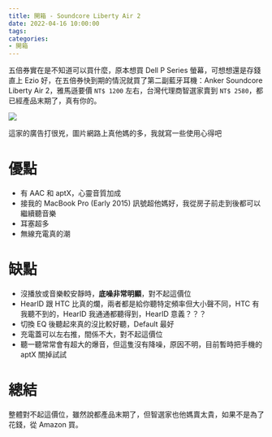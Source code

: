 ```yaml
---
title: 開箱 - Soundcore Liberty Air 2
date: 2022-04-16 10:00:00
tags:
categories:
- 開箱
---
```


五倍券實在是不知道可以買什麼，原本想買 Dell P Series 螢幕，可想想還是存錢直上 Ezio 好，在五倍券快到期的情況就買了第二副藍牙耳機：Anker Soundcore Liberty Air 2，雅馬遜要價 `NT$ 1200` 左右，台灣代理商智選家賣到 `NT$ 2580`，都已經產品末期了，真有你的。

![](https://bnz07pap001files.storage.live.com/y4mxMABg0_WP0x7ZRDhpiQaXolACgjSU1XyfaRV4S-HwpuNxElbTRgLNJadsZiYT7LUAW6GRIgIcvqdZgrsD7RIgL33Dfbj4C14yoHb7VDAgpAqw-kEHfeBh5Zq5LnE8uMkdCJ9SSVsGSJA3ROpBefazY_5i6AZDL6YpEH048-w3-Ie6vc8AOZRNDm59VrXtv43?width=960&height=1280&cropmode=none)

<!-- more -->

這家的廣告打很兇，圖片網路上真他媽的多，我就寫一些使用心得吧

# 優點

- 有 AAC 和 aptX，心靈音質加成
- 接我的 MacBook Pro (Early 2015) 訊號超他媽好，我從房子前走到後都可以繼續聽音樂
- 耳塞超多
- 無線充電真的潮

# 缺點

- 沒播放或音樂較安靜時，**底噪非常明顯**，對不起這價位
- HearID 跟 HTC 比真的爛，兩者都是給你聽特定頻率但大小聲不同，HTC 有我聽不到的，HearID 我通通都聽得到，HearID 意義？？？
- 切換 EQ 後聽起來真的沒比較好聽，Default 最好
- 充電蓋可以左右推，間係不大，對不起這價位
- 聽一聽常常會有超大的爆音，但這隻沒有降噪，原因不明，目前暫時把手機的 aptX 關掉試試

# 總結

整體對不起這價位，雖然說都產品末期了，但智選家也他媽賣太貴，如果不是為了花錢，從 Amazon 買。